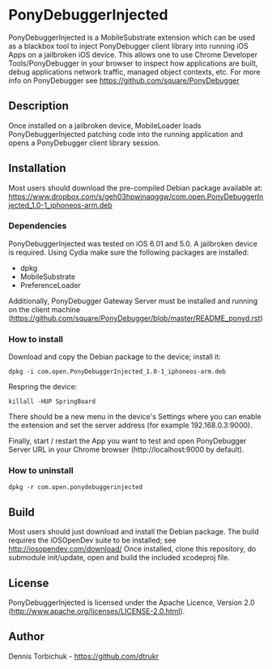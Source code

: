 PonyDebuggerInjected
=====================

PonyDebuggerInjected is a MobileSubstrate extension which can be used as a blackbox tool to inject PonyDebugger client library into running iOS Apps on a jailbroken iOS device. This allows one to use Chrome Developer Tools/PonyDebugger in your browser to inspect how applications are built, debug applications network traffic, managed object contexts, etc. For more info on PonyDebugger see https://github.com/square/PonyDebugger

Description
-----------

Once installed on a jailbroken device, MobileLoader loads PonyDebuggerInjected patching code into the running application and opens a PonyDebugger client library session.

Installation
------------

Most users should download the pre-compiled Debian package available at:
https://www.dropbox.com/s/geh03hpwjnaqggw/com.open.PonyDebuggerInjected_1.0-1_iphoneos-arm.deb

### Dependencies

PonyDebuggerInjected was tested on iOS 6.01 and 5.0. A jailbroken device
is required. Using Cydia make sure the following packages are installed:
- dpkg
- MobileSubstrate
- PreferenceLoader

Additionally, PonyDebugger Gateway Server must be installed and running on the client machine (https://github.com/square/PonyDebugger/blob/master/README_ponyd.rst)

### How to install

Download and copy the Debian package to the device; install it:  

    dpkg -i com.open.PonyDebuggerInjected_1.0-1_iphoneos-arm.deb

Respring the device:

    killall -HUP SpringBoard

There should be a new menu in the device's Settings where you can
enable the extension and set the server address (for example 192.168.0.3:9000).

Finally, start / restart the App you want to test and open PonyDebugger Server URL in your Chrome browser (http://localhost:9000 by default).

### How to uninstall

	dpkg -r com.open.ponydebuggerinjected


Build
-----

Most users should just download and install the Debian package.
The build requires the iOSOpenDev suite to be installed; see http://iosopendev.com/download/
Once installed, clone this repository, do submodule init/update, open and build the included xcodeproj file.


License
-------

PonyDebuggerInjected is licensed under the Apache Licence, Version 2.0 (http://www.apache.org/licenses/LICENSE-2.0.html).


Author
------

Dennis Torbichuk - https://github.com/dtrukr